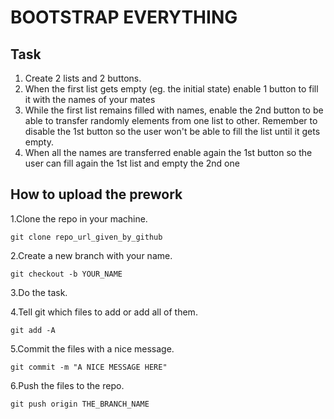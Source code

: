 BOOTSTRAP EVERYTHING
======================

Task
----
1. Create 2 lists and 2 buttons.
2. When the first list gets empty (eg. the initial state) enable 1 button to fill it with the names of your mates
3. While the first list remains filled with names, enable the 2nd button to be able to transfer randomly elements from one list to other. Remember to disable the 1st button so the user won't be able to fill the list until it gets empty.
4. When all the names are transferred enable again the 1st button so the user can fill again the 1st list and empty the 2nd one



How to upload the prework
--------------------------
1.Clone the repo in your machine.
```
git clone repo_url_given_by_github
```
2.Create a new branch with your name.
```
git checkout -b YOUR_NAME
``` 
3.Do the task.

4.Tell git which files to add or add all of them.
```
git add -A
```
5.Commit the files with a nice message.
```
git commit -m "A NICE MESSAGE HERE"
```
6.Push the files to the repo.
```
git push origin THE_BRANCH_NAME
```